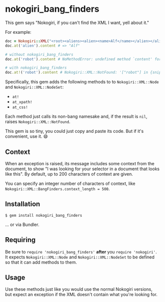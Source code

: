 # nokogiri_bang_finders

This gem says "Nokogiri, if you can't find the XML I want, yell about it."

For example:

```ruby
doc = Nokogiri::XML("<root><aliens><alien><name>Alf</name></alien></aliens></root>")
doc.at('alien').content # => "Alf"

# without nokogiri_bang_finders
doc.at('robot').content # NoMethodError: undefined method `content' for nil:nilclass

# with nokogiri_bang_finders
doc.at!('robot').content # Nokogiri::XML::NotFound: '["robot"] in {snippet of the XML}'
```

Specifically, this gem adds the following methods to to `Nokogiri::XML::Node` and `Nokogiri::XML::NodeSet`:

- `at!`
- `at_xpath!`
- `at_css!`

Each method just calls its non-bang namesake and, if the result is `nil`, raises `Nokogiri::XML::NotFound`.

This gem is so tiny, you could just copy and paste its code. But if it's convenient, use it. :smile:

## Context

 When an exception is raised, its message includes some context from the document, to show "I was looking for your selector in a document that looks like this". By default, up to 200 characters of context are given.

You can specify an integer number of characters of context, like `Nokogiri::XML::BangFinders.context_length = 500`.

## Installation

    $ gem install nokogiri_bang_finders

... or via Bundler.

## Requiring

Be sure to `require 'nokogiri_bang_finders'` **after** you `require 'nokogiri'`. It expects `Nokogiri::XML::Node` and `Nokogiri::XML::NodeSet` to be defined so that it can add methods to them.

## Usage

Use these methods just like you would use the normal Nokogiri versions, but expect an exception if the XML doesn't contain what you're looking for.

